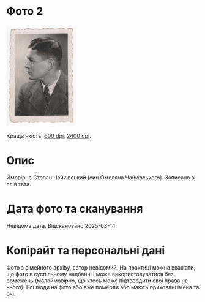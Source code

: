 # Фото 2 #

[<img src="photo_002_75.jpg" />](...)

Краща якість: [600 dpi](...), [2400 dpi](...).

# Опис #

Ймовірно Степан Чайківський (син Омеляна Чайківського). Записано зі слів тата.

# Дата фото та сканування #

Невідома дата. Відскановано 2025-03-14.

# Копірайт та персональні дані #

Фото з сімейного архіву, автор невідомий. На практиці можна вважати, що фото в суспільному надбанні і може використовуватися без обмежень (малоймовірно, що хтось може підтвердити свої права на нього). Всі люди на фото або вже померли або мають приховані імена та очі.
